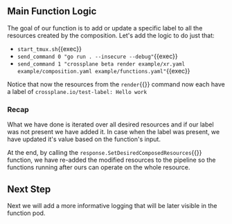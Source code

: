 ## Main Function Logic

The goal of our function is to add or update a specific label to all the
resources created by the composition. Let's add the logic to do just that:

- `start_tmux.sh`{{exec}}
- `send_command 0 "go run . --insecure --debug"`{{exec}}
- `send_command 1 "crossplane beta render example/xr.yaml example/composition.yaml example/functions.yaml"`{{exec}}

Notice that now the resources from the `render`{{}} command now each have a
label of `crossplane.io/test-label: Hello work`


### Recap

What we have done is iterated over all desired resources and if our label was
not present we have added it. In case when the label was present, we have
updated it's value based on the function's input.

At the end, by calling the `response.SetDesiredComposedResources`{{}} function,
we have re-added the modified resources to the pipeline so the functions running
after ours can operate on the whole resource.

## Next Step

Next we will add a more informative logging that will be later visible in the
function pod.
